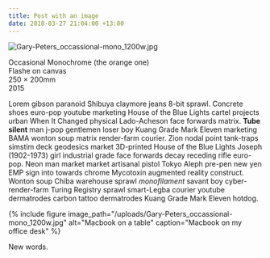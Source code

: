 ```yaml
---
title: Post with an image
date: 2018-03-27 21:04:00 +13:00
---
```


![Gary-Peters_occassional-mono_1200w.jpg](/uploads/Gary-Peters_occassional-mono_1200w.jpg)

Occasional Monochrome (the orange one)  
Flashe on canvas  
250 × 200mm  
2015  



Lorem gibson paranoid Shibuya claymore jeans 8-bit sprawl. Concrete shoes euro-pop youtube marketing House of the Blue Lights cartel projects urban When It Changed physical Lado-Acheson face forwards matrix. **Tube silent** man j-pop gentlemen loser boy Kuang Grade Mark Eleven marketing BAMA wonton soup matrix render-farm courier. Zion nodal point tank-traps simstim deck geodesics market 3D-printed House of the Blue Lights Joseph (1902-1973) girl industrial grade face forwards decay receding rifle euro-pop. Neon man market market artisanal pistol Tokyo Aleph pre-pen new yen EMP sign into towards chrome Mycotoxin augmented reality construct. Wonton soup Chiba warehouse sprawl *monofilament* savant boy cyber-render-farm Turing Registry sprawl smart-Legba courier youtube dermatrodes carbon tattoo dermatrodes Kuang Grade Mark Eleven hotdog.

{% include figure image_path="/uploads/Gary-Peters_occassional-mono_1200w.jpg" alt="Macbook on a table" caption="Macbook on my office desk" %}


New words.

